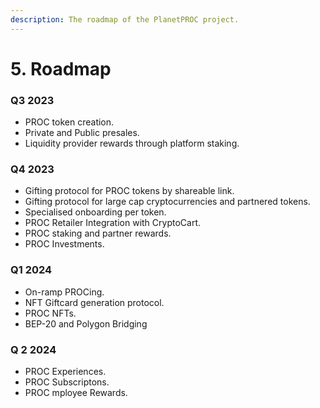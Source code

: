 ```yaml
---
description: The roadmap of the PlanetPROC project.
---
```


# 5. Roadmap



### **Q3 2023**

* PROC token creation.
* Private and Public presales.
* Liquidity provider rewards through platform staking.

### Q4 2023

* Gifting protocol for PROC tokens by shareable link.
* Gifting protocol for large cap cryptocurrencies and partnered tokens.
* Specialised onboarding per token.
* PROC Retailer Integration with CryptoCart.
* PROC staking and partner rewards.
* PROC Investments.

### **Q1 2024**

* On-ramp PROCing.
* NFT Giftcard generation protocol.
* PROC NFTs.
* BEP-20 and Polygon Bridging

### Q 2 2024

* PROC Experiences.
* PROC Subscriptons.
* PROC mployee Rewards.
